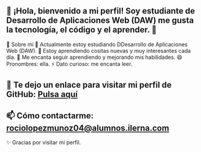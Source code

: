 👋 ¡Hola, bienvenido a mi perfil!
Soy estudiante de Desarrollo de Aplicaciones Web (DAW) 
me gusta la tecnología, el código y el aprender. 🚀
-----------------------------------------------------------------------
🧠 Sobre mí
🔭 Actualmente estoy estudiando DDesarrollo de Aplicaciones Web (DAW).
🌱 Estoy aprendiendo cositas nuevas y muy interesantes cada día.
👯 Me encanta seguir aprendiendo y mejorando mis habilidades.
😄 Pronombres: ella.
⚡ Dato curioso: me encanta leer.

💬 Te dejo un enlace para visitar mi perfil de GitHub: [Pulsa aquí](https://github.com/rlopez-ilerna)
-----------------------------------------------------------------------
📫 Cómo contactarme: rociolopezmunoz04@alumnos.ilerna.com
-----------------------------------------------------------------------
✨ Gracias por visitar mi perfil.
